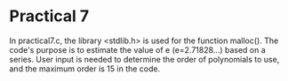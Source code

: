 ﻿# Practical 7

 In practical7.c, the library <stdlib.h> is used for the function malloc(). The code's purpose is to estimate the value of e (e=2.71828...) based on a series. User input is needed to determine the order of polynomials to use, and the maximum order is 15 in the code. 
